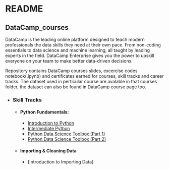# README

## DataCamp_courses

DataCamp is the leading online platform designed to teach modern professionals the data skills
they need at their own pace. From non-coding essentials to data science and machine learning, 
all taught by leading experts in the field. DataCamp Enterprise gives you the power to upskill 
everyone on your team to make better data-driven decisions.

Repository contains DataCamp courses slides, excercise codes  notebook(.ipynb) and certificates earned for courses, skill tracks and career tracks.
The dataset used in perticular course are avalable in that courses folder, the dataset can also be found in DataCamp course page too.

- ### Skill Tracks
  - #### **Python Fundamentals:**
     - [Introduction to Python](https://github.com/Bluelord/DataCamp_Courses/blob/11596ebfce5346f83afd7b8281f68831946aa065/01%20Introduction%20to%20Python./README.md)
     - [Intermediate Python](https://github.com/Bluelord/DataCamp_Courses/blob/46fa1bd226b9163de9903bf6bef1a5a0c59bef3e/02%20Intermediate%20Python/README.md)
     - [Python Data Science Toolbox (Part 1)](https://github.com/Bluelord/DataCamp_Courses/blob/87ab9b38710b259d94d29d57a2ed3840169285be/03%20Python%20Data%20Science%20Toolbox%20(Part%201)/README.md)
    - [Python Data Science Toolbox (Part 2)](https://github.com/Bluelord/DataCamp_Courses/blob/fcc75301a371fbd831934c0afc3c3b7dc2da04f4/04%20Python%20Data%20Science%20Toolbox%20(Part%202)/README.md)
  - #### **Importing & Cleaning Data**
    - [Introduction to Importing Data]

